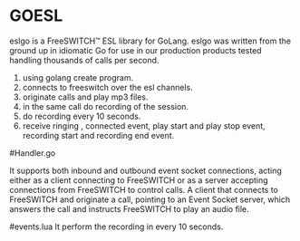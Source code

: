 # GOESL
eslgo is a FreeSWITCH™ ESL library for GoLang. eslgo was written from the ground up in idiomatic Go for use in our production products tested handling thousands of calls per second.

1. using golang create program. 
2. connects to freeswitch over the esl channels. 
3. originate calls and play mp3 files. 
4. in the same call do recording of the session.
5. do recording every 10 seconds. 
6. receive ringing , connected event, play start and play stop event, recording start and recording end event.

#Handler.go

It supports both inbound and outbound event socket connections, acting either as a client connecting to FreeSWITCH or as a server accepting connections from FreeSWITCH to control calls.
A client that connects to FreeSWITCH and originate a call, pointing to an Event Socket server, which answers the call and instructs FreeSWITCH to play an audio file.


#events.lua
It perform the recording in every 10 seconds.
